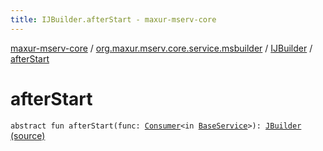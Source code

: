 ```yaml
---
title: IJBuilder.afterStart - maxur-mserv-core
---
```


[maxur-mserv-core](../../index.html) / [org.maxur.mserv.core.service.msbuilder](../index.html) / [IJBuilder](index.html) / [afterStart](.)

# afterStart

`abstract fun afterStart(func: `[`Consumer`](http://docs.oracle.com/javase/8/docs/api/java/util/function/Consumer.html)`<in `[`BaseService`](../../org.maxur.mserv.core.domain/-base-service/index.html)`>): `[`JBuilder`](../-j-builder/index.html) [(source)](https://github.com/myunusov/maxur-mserv/tree/master/maxur-mserv-core/src/main/kotlin/org/maxur/mserv/core/service/msbuilder/Java.kt#L27)